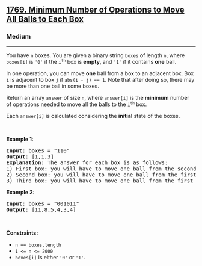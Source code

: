 <h2><a href="https://leetcode.com/problems/minimum-number-of-operations-to-move-all-balls-to-each-box/">1769. Minimum Number of Operations to Move All Balls to Each Box</a></h2><h3>Medium</h3><hr><div style="user-select: auto;"><p style="user-select: auto;">You have <code style="user-select: auto;">n</code> boxes. You are given a binary string <code style="user-select: auto;">boxes</code> of length <code style="user-select: auto;">n</code>, where <code style="user-select: auto;">boxes[i]</code> is <code style="user-select: auto;">'0'</code> if the <code style="user-select: auto;">i<sup style="user-select: auto;">th</sup></code> box is <strong style="user-select: auto;">empty</strong>, and <code style="user-select: auto;">'1'</code> if it contains <strong style="user-select: auto;">one</strong> ball.</p>

<p style="user-select: auto;">In one operation, you can move <strong style="user-select: auto;">one</strong> ball from a box to an adjacent box. Box <code style="user-select: auto;">i</code> is adjacent to box <code style="user-select: auto;">j</code> if <code style="user-select: auto;">abs(i - j) == 1</code>. Note that after doing so, there may be more than one ball in some boxes.</p>

<p style="user-select: auto;">Return an array <code style="user-select: auto;">answer</code> of size <code style="user-select: auto;">n</code>, where <code style="user-select: auto;">answer[i]</code> is the <strong style="user-select: auto;">minimum</strong> number of operations needed to move all the balls to the <code style="user-select: auto;">i<sup style="user-select: auto;">th</sup></code> box.</p>

<p style="user-select: auto;">Each <code style="user-select: auto;">answer[i]</code> is calculated considering the <strong style="user-select: auto;">initial</strong> state of the boxes.</p>

<p style="user-select: auto;">&nbsp;</p>
<p style="user-select: auto;"><strong class="example" style="user-select: auto;">Example 1:</strong></p>

<pre style="user-select: auto;"><strong style="user-select: auto;">Input:</strong> boxes = "110"
<strong style="user-select: auto;">Output:</strong> [1,1,3]
<strong style="user-select: auto;">Explanation:</strong> The answer for each box is as follows:
1) First box: you will have to move one ball from the second box to the first box in one operation.
2) Second box: you will have to move one ball from the first box to the second box in one operation.
3) Third box: you will have to move one ball from the first box to the third box in two operations, and move one ball from the second box to the third box in one operation.
</pre>

<p style="user-select: auto;"><strong class="example" style="user-select: auto;">Example 2:</strong></p>

<pre style="user-select: auto;"><strong style="user-select: auto;">Input:</strong> boxes = "001011"
<strong style="user-select: auto;">Output:</strong> [11,8,5,4,3,4]</pre>

<p style="user-select: auto;">&nbsp;</p>
<p style="user-select: auto;"><strong style="user-select: auto;">Constraints:</strong></p>

<ul style="user-select: auto;">
	<li style="user-select: auto;"><code style="user-select: auto;">n == boxes.length</code></li>
	<li style="user-select: auto;"><code style="user-select: auto;">1 &lt;= n &lt;= 2000</code></li>
	<li style="user-select: auto;"><code style="user-select: auto;">boxes[i]</code> is either <code style="user-select: auto;">'0'</code> or <code style="user-select: auto;">'1'</code>.</li>
</ul>
</div>